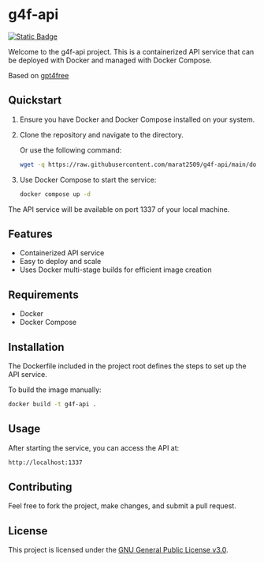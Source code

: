 # g4f-api
[![Static Badge](https://img.shields.io/badge/Try%20with%20PWD-blue?logo=docker&labelColor=white)](https://labs.play-with-docker.com/?stack=https://raw.githubusercontent.com/marat2509/g4f-api/main/docker-compose.yml)

Welcome to the g4f-api project. This is a containerized API service that can be deployed with Docker and managed with Docker Compose.

Based on [gpt4free](https://github.com/xtekky/gpt4free)

## Quickstart

1. Ensure you have Docker and Docker Compose installed on your system.

2.
    Clone the repository and navigate to the directory.

    Or use the following command:

    ```sh
    wget -q https://raw.githubusercontent.com/marat2509/g4f-api/main/docker-compose.yml -O docker-compose.yml
    ```

3. Use Docker Compose to start the service:

   ```sh
   docker compose up -d
   ```

The API service will be available on port 1337 of your local machine.

## Features

- Containerized API service
- Easy to deploy and scale
- Uses Docker multi-stage builds for efficient image creation

## Requirements

- Docker
- Docker Compose

## Installation

The Dockerfile included in the project root defines the steps to set up the API service.

To build the image manually:

```sh
docker build -t g4f-api .
```

## Usage

After starting the service, you can access the API at:

```sh
http://localhost:1337
```

## Contributing

Feel free to fork the project, make changes, and submit a pull request.

## License

This project is licensed under the [GNU General Public License v3.0](/LICENSE.md).
